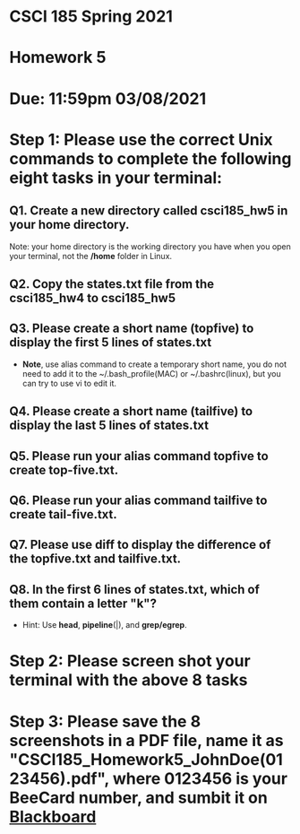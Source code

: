 # CSCI 185 Spring 2021
# Homework 5

# Due: 11:59pm 03/08/2021

# Step 1: Please use the correct Unix commands to complete the following eight tasks in your terminal:

## Q1. Create a new directory called csci185_hw5 in your home directory.

Note: your home directory is the working directory you have when you open your terminal, not the **/home** folder in Linux.

## Q2. Copy the states.txt file from the csci185_hw4 to csci185_hw5

## Q3. Please create a short name (topfive) to display the first 5 lines of states.txt

+ **Note**, use alias command to create a temporary short name, you do not need to add it to the ~/.bash_profile(MAC) or ~/.bashrc(linux), but you can try to use vi to edit it.

## Q4. Please create a short name (tailfive) to display the last 5 lines of states.txt

## Q5. Please run your alias command topfive to create top-five.txt.

## Q6. Please run your alias command tailfive to create tail-five.txt.



## Q7. Please use diff to display the difference of the topfive.txt and tailfive.txt.

## Q8. In the first 6 lines of states.txt, which of them contain a letter "k"?
+ Hint: Use **head**, **pipeline**(|), and **grep/egrep**.


# Step 2: Please screen shot your terminal with the above 8 tasks
# Step 3: Please save the 8 screenshots in a PDF file, name it as "CSCI185_Homework5_JohnDoe(0123456).pdf", where 0123456 is your BeeCard number, and sumbit it on [Blackboard](https://blackboard.sau.edu/webapps/login/)
